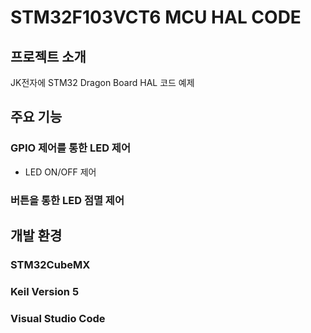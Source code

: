 # STM32F103VCT6 MCU HAL CODE

## 프로젝트 소개
JK전자에 STM32 Dragon Board HAL 코드 예제

## 주요 기능
### GPIO 제어를 통한 LED 제어
-  LED ON/OFF 제어
### 버튼을 통한 LED 점멸 제어

## 개발 환경
### STM32CubeMX
### Keil Version 5
### Visual Studio Code




   

